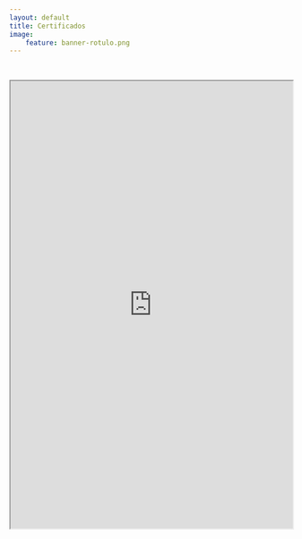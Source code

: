 ```yaml
---
layout: default
title: Certificados
image:
    feature: banner-rotulo.png
---
```


<iframe src="https://drive.google.com/file/d/1U7pIwvske_5d8wqupC9dQaM6PZ1y6_vg/preview" width="100%" height="800px"  allow="autoplay" style="margin-top: 30px;"></iframe>